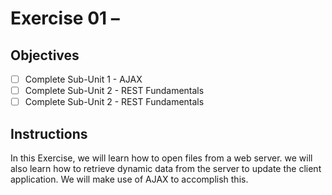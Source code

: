 # Exercise 01 – 

## Objectives
- [ ] Complete Sub-Unit 1 - AJAX
- [ ] Complete Sub-Unit 2 - REST Fundamentals
- [ ] Complete Sub-Unit 2 - REST Fundamentals

## Instructions
In this Exercise, we will learn how to open files from a web server. we will also learn how to retrieve dynamic data from the server to update the client application. We will make use of AJAX to accomplish this.

